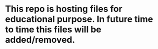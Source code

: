 # This repo is hosting files for educational purpose. In future time to time this files will be added/removed.
